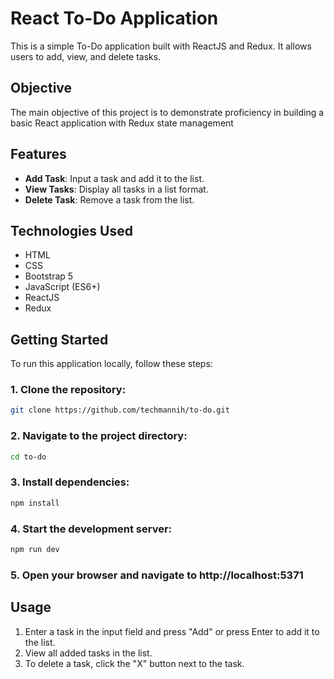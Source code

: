 # React To-Do Application
This is a simple To-Do application built with ReactJS and Redux. It allows users to add, view, and delete tasks.

## Objective
The main objective of this project is to demonstrate proficiency in building a basic React application with Redux state management
## Features
- **Add Task**: Input a task and add it to the list.
- **View Tasks**: Display all tasks in a list format.
- **Delete Task**: Remove a task from the list.

## Technologies Used
- HTML
- CSS
- Bootstrap 5
- JavaScript (ES6+)
- ReactJS
- Redux
## Getting Started
To run this application locally, follow these steps:
 ### 1. Clone the repository:
```bash
git clone https://github.com/techmannih/to-do.git
````
### 2. Navigate to the project directory:
```bash
cd to-do
````
### 3. Install dependencies:
```bash
npm install
````
### 4. Start the development server:
```bash
npm run dev
````
### 5. Open your browser and navigate to http://localhost:5371

## Usage
1. Enter a task in the input field and press "Add" or press Enter to add it to the list.
3. View all added tasks in the list.
4. To delete a task, click the "X" button next to the task.
